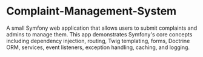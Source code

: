 # Complaint-Management-System
A small Symfony web application that allows users to submit complaints and admins to manage them. This app demonstrates Symfony's core concepts including dependency injection, routing, Twig templating, forms, Doctrine ORM, services, event listeners, exception handling, caching, and logging.
